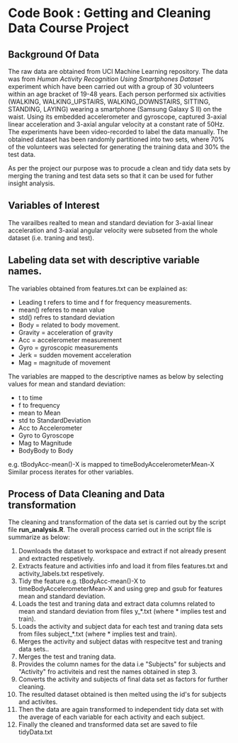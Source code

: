 # Code Book : Getting and Cleaning Data Course Project

## Background Of Data

The raw data are obtained from UCI Machine Learning repository. The data was from *Human Activity Recognition Using Smartphones Dataset* experiment which have been carried out with a group of 30 volunteers within an age bracket of 19-48 years. Each person performed six activities (WALKING, WALKING_UPSTAIRS, WALKING_DOWNSTAIRS, SITTING, STANDING, LAYING) wearing a smartphone (Samsung Galaxy S II) on the waist. Using its embedded accelerometer and gyroscope, captured 3-axial linear acceleration and 3-axial angular velocity at a constant rate of 50Hz. The experiments have been video-recorded to label the data manually. The obtained dataset has been randomly partitioned into two sets, where 70% of the volunteers was selected for generating the training data and 30% the test data.

As per the project our purpose was to procude a clean and tidy data sets by merging the traning and test data sets so that it can be used for futher insight analysis.

## Variables of Interest
The varailbes realted to mean and standard deviation for 3-axial linear acceleration and 3-axial angular velocity were subseted from the whole dataset (i.e. traning and test).

## Labeling data set with descriptive variable names.
The variables obtained from features.txt can be explained as:
- Leading t refers to time and f for frequency measurements.
- mean() referes to mean value
- std() refres to standard deviation
- Body = related to body movement.
- Gravity = acceleration of gravity
- Acc = accelerometer measurement
- Gyro = gyroscopic measurements
- Jerk = sudden movement acceleration
- Mag = magnitude of movement

The variables are mapped to the descriptive names as below by selecting values for mean and standard deviation:
- t to time
- f to frequency
- mean to Mean
- std to StandardDeviation
- Acc to Accelerometer 
- Gyro to Gyroscope
- Mag to Magnitude
- BodyBody to Body

e.g. tBodyAcc-mean()-X is mapped to timeBodyAccelerometerMean-X
Similar process iterates for other variables.

## Process of Data Cleaning and Data transformation
The cleaning and transformation of the data set is carried out by the script file **run_analysis.R**. The overall process carried out in the script file is summarize as below:

1. Downloads the dataset to workspace and extract if not already present and extracted respetively.
2. Extracts feature and activities info and load it from files features.txt and activity_labels.txt respetively.
3. Tidy the feature e.g. tBodyAcc-mean()-X to timeBodyAccelerometerMean-X and using grep and gsub for features mean and standard deviation.
4. Loads the test and traning data and extract data columns related to mean and standard deviation from files y_*.txt (where * implies test and train). 
5. Loads the activity and subject data for each test and traning data sets from files subject_*.txt (where * implies test and train).
6. Merges the activity and subject datas with respecitve test and traning data sets..
7. Merges the test and traning data.
8. Provides the column names for the data i.e "Subjects" for subjects and "Activity" fro activiteis and rest the names obtained in step 3.
9. Converts the activity and subjects of final data set as factors for further cleaning.
10. The resulted dataset obtained is then melted using the id's for subjects and activites.
11. Then the data are again transformed to independent tidy data set with the average of each variable for each activity and each subject.
12. Finally the cleaned and transformed data set are saved to file tidyData.txt
